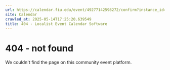 ```yaml
---
url: https://calendar.fiu.edu/event/49277142598272/confirm?instance_id=49277142598273&return=https%3A%2F%2Fcalendar.fiu.edu%2F
site: Calendar
crawled_at: 2025-05-14T17:25:20.639549
title: 404 - Localist Event Calendar Software
---
```


# 404 - not found
We couldn't find the page on this community event platform.
